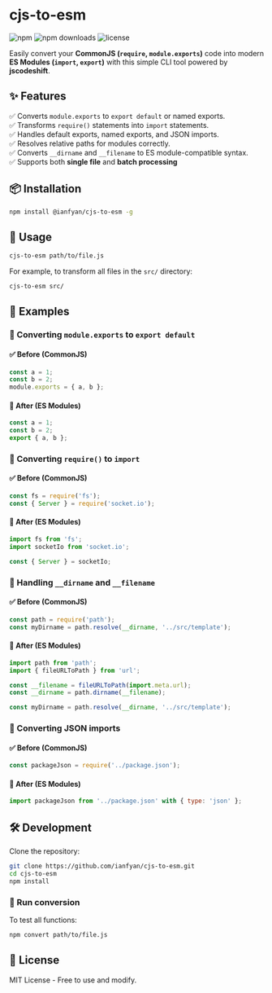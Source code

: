 # cjs-to-esm

![npm](https://img.shields.io/npm/v/@ianfyan/cjs-to-esm?color=blue) 
![npm downloads](https://img.shields.io/npm/dt/@ianfyan/cjs-to-esm) 
![license](https://img.shields.io/github/license/ianfyan/cjs-to-esm)


Easily convert your **CommonJS (`require`, `module.exports`)** code into modern **ES Modules (`import`, `export`)** with this simple CLI tool powered by **jscodeshift**.

## ✨ Features
✅ Converts `module.exports` to `export default` or named exports.  
✅ Transforms `require()` statements into `import` statements.  
✅ Handles default exports, named exports, and JSON imports.  
✅ Resolves relative paths for modules correctly.  
✅ Converts `__dirname` and `__filename` to ES module-compatible syntax.  
✅ Supports both **single file** and **batch processing**  


## 📦 Installation
```sh
npm install @ianfyan/cjs-to-esm -g
```

## 🚀 Usage
```sh
cjs-to-esm path/to/file.js
```

For example, to transform all files in the `src/` directory:
```sh
cjs-to-esm src/
```


## 📖 Examples

### **🔹 Converting `module.exports` to `export default`**
#### ✅ Before (CommonJS)
```js
const a = 1;
const b = 2;
module.exports = { a, b };
```
#### 🔄 After (ES Modules)
```js
const a = 1;
const b = 2;
export { a, b };
```

### **🔹 Converting `require()` to `import`**
#### ✅ Before (CommonJS)
```js
const fs = require('fs');
const { Server } = require('socket.io');
```
#### 🔄 After (ES Modules)
```js
import fs from 'fs';
import socketIo from 'socket.io';

const { Server } = socketIo;
```

### **🔹 Handling `__dirname` and `__filename`**
#### ✅ Before (CommonJS)
```js
const path = require('path');
const myDirname = path.resolve(__dirname, '../src/template');
```
#### 🔄 After (ES Modules)
```js
import path from 'path';
import { fileURLToPath } from 'url';

const __filename = fileURLToPath(import.meta.url);
const __dirname = path.dirname(__filename);

const myDirname = path.resolve(__dirname, '../src/template');
```

### **🔹 Converting JSON imports**
#### ✅ Before (CommonJS)
```js
const packageJson = require('../package.json');
```
#### 🔄 After (ES Modules)
```js
import packageJson from '../package.json' with { type: 'json' };
```


## 🛠 Development
Clone the repository:
```sh
git clone https://github.com/ianfyan/cjs-to-esm.git
cd cjs-to-esm
npm install
```

### 💚 Run conversion
To test all functions:
```sh
npm convert path/to/file.js
```

## 📄 License
MIT License - Free to use and modify.
